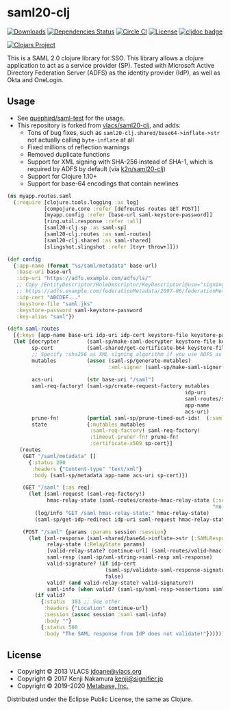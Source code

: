 # saml20-clj

[![Downloads](https://versions.deps.co/metabase/saml20-clj/downloads.svg)](https://versions.deps.co/metabase/saml20-clj)
[![Dependencies Status](https://versions.deps.co/metabase/saml20-clj/status.svg)](https://versions.deps.co/metabase/saml20-clj)
[![Circle CI](https://circleci.com/gh/metabase/saml20-clj.svg?style=svg)](https://circleci.com/gh/metabase/saml20-clj)
[![License](https://img.shields.io/badge/license-Eclipse%20Public%20License-blue.svg)](https://raw.githubusercontent.com/metabase/saml20-clj/master/LICENSE)
[![cljdoc badge](https://cljdoc.org/badge/metabase/saml20-clj)](https://cljdoc.org/d/metabase/saml20-clj/CURRENT)

[![Clojars Project](https://clojars.org/metabase/saml20-clj/latest-version.svg)](http://clojars.org/metabase/saml20-clj)


This is a SAML 2.0 clojure library for SSO.
This library allows a clojure application to act as a service provider (SP).
Tested with Microsoft Active Directory Federation Server (ADFS) as the identity provider (IdP), as well as Okta and OneLogin.

## Usage

*  See [quephird/saml-test](https://github.com/quephird/saml-test) for the usage.
*  This repository is forked from [vlacs/saml20-clj](https://github.com/vlacs/saml20-clj), and adds:
   *  Tons of bug fixes, such as `saml20-clj.shared/base64->inflate->str` not actually calling `byte-inflate` at all
   *  Fixed millions of reflection warnings
   *  Removed duplicate functions
   *  Support for XML signing with SHA-256 instead of SHA-1, which is required by ADFS by default (via [k2n/saml20-clj](https://github.com/k2n/saml20-clj))
   *  Support for Clojure 1.10+
   *  Support for base-64 encodings that contain newlines

``` clojure
(ns myapp.routes.saml
  (:require [clojure.tools.logging :as log]
            [compojure.core :refer [defroutes routes GET POST]]
            [myapp.config :refer [base-url saml-keystore-password]]
            [ring.util.response :refer :all]
            [saml20-clj.sp :as saml-sp]
            [saml20-clj.routes :as saml-routes]
            [saml20-clj.shared :as saml-shared]
            [slingshot.slingshot :refer [try+ throw+]]))

(def config
  {:app-name (format "%s/saml/metadata" base-url)
   :base-uri base-url
   :idp-uri "https://adfs.example.com/adfs/ls/"
   ;; Copy /EntityDescriptor/RoleDescriptor/KeyDescriptor[@use="signing"]/KeyInfo/X509Data/X509Certificate of
   ;; https://adfs.example.com/federationMetadata/2007-06/federationMetadata.xml
   :idp-cert "ABCDEF..."
   :keystore-file "saml.jks"
   :keystore-password saml-keystore-password
   :key-alias "saml"})

(defn saml-routes
  [{:keys [app-name base-uri idp-uri idp-cert keystore-file keystore-password key-alias]}]
  (let [decrypter         (saml-sp/make-saml-decrypter keystore-file keystore-password key-alias)
        sp-cert           (saml-shared/get-certificate-b64 keystore-file keystore-password key-alias)
        ;; Specify :sha256 as XML signing algorithm if you use ADFS as IdP. OpenSAML expects :sha1.
        mutables          (assoc (saml-sp/generate-mutables)
                                 :xml-signer (saml-sp/make-saml-signer keystore-file keystore-password key-alias
                                                                       :algorithm :sha256))
        acs-uri           (str base-uri "/saml")
        saml-req-factory! (saml-sp/create-request-factory mutables
                                                          idp-uri
                                                          saml-routes/saml-format
                                                          app-name
                                                          acs-uri)
        prune-fn!         (partial saml-sp/prune-timed-out-ids!  (:saml-id-timeouts mutables))
        state             {:mutables mutables
                           :saml-req-factory! saml-req-factory!
                           :timeout-pruner-fn! prune-fn!
                           :certificate-x509 sp-cert}]
    (routes
     (GET "/saml/metadata" []
       {:status 200
        :headers {"Content-type" "text/xml"}
        :body (saml-sp/metadata app-name acs-uri sp-cert)})

     (GET "/saml" [:as req]
       (let [saml-request (saml-req-factory!)
             hmac-relay-state (saml-routes/create-hmac-relay-state (:secret-key-spec mutables)
                                                                   "no-op")]
         (log/info "GET /saml hmac-relay-state:" hmac-relay-state)
         (saml-sp/get-idp-redirect idp-uri saml-request hmac-relay-state)))

     (POST "/saml" {params :params session :session}
       (let [xml-response (saml-shared/base64->inflate->str (:SAMLResponse params))
             relay-state (:RelayState params)
             [valid-relay-state? continue-url] (saml-routes/valid-hmac-relay-state? (:secret-key-spec mutables) relay-state)
             saml-resp (saml-sp/xml-string->saml-resp xml-response)
             valid-signature? (if idp-cert
                                (saml-sp/validate-saml-response-signature saml-resp idp-cert)
                                false)
             valid? (and valid-relay-state? valid-signature?)
             saml-info (when valid? (saml-sp/saml-resp->assertions saml-resp decrypter))]
         (if valid?
           {:status  303 ;; See other
            :headers {"Location" continue-url}
            :session (assoc session :saml saml-info)
            :body ""}
           {:status 500
            :body "The SAML response from IdP does not validate!"}))))))
```

## License

* Copyright © 2013 VLACS <jdoane@vlacs.org>
* Copyright © 2017 Kenji Nakamura <kenji@signifier.jp>
* Copyright © 2019-2020 [Metabase, Inc.](https://metabase.com)

Distributed under the Eclipse Public License, the same as Clojure.
